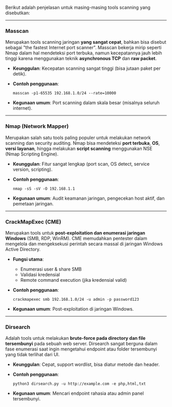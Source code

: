 Berikut adalah penjelasan untuk masing-masing tools scanning yang disebutkan:

---

### Masscan

Merupakan tools scanning jaringan **yang sangat cepat**, bahkan bisa disebut sebagai "the fastest Internet port scanner". Masscan bekerja mirip seperti Nmap dalam hal mendeteksi port terbuka, namun kecepatannya jauh lebih tinggi karena menggunakan teknik **asynchronous TCP** dan **raw packet**.

* **Keunggulan**: Kecepatan scanning sangat tinggi (bisa jutaan paket per detik).
* **Contoh penggunaan**:

  ```
  masscan -p1-65535 192.168.1.0/24 --rate=10000
  ```
* **Kegunaan umum**: Port scanning dalam skala besar (misalnya seluruh internet).

---

### Nmap (Network Mapper)

Merupakan salah satu tools paling populer untuk melakukan network scanning dan security auditing. Nmap bisa mendeteksi **port terbuka**, **OS**, **versi layanan**, hingga melakukan **script scanning** menggunakan NSE (Nmap Scripting Engine).

* **Keunggulan**: Fitur sangat lengkap (port scan, OS detect, service version, scripting).
* **Contoh penggunaan**:

  ```
  nmap -sS -sV -O 192.168.1.1
  ```
* **Kegunaan umum**: Audit keamanan jaringan, pengecekan host aktif, dan pemetaan jaringan.

---

### CrackMapExec (CME)

Merupakan tools untuk **post-exploitation dan enumerasi jaringan Windows** (SMB, RDP, WinRM). CME memudahkan pentester dalam mengelola dan mengeksekusi perintah secara massal di jaringan Windows Active Directory.

* **Fungsi utama**:

  * Enumerasi user & share SMB
  * Validasi kredensial
  * Remote command execution (jika kredensial valid)
* **Contoh penggunaan**:

  ```
  crackmapexec smb 192.168.1.0/24 -u admin -p password123
  ```
* **Kegunaan umum**: Post-exploitation di jaringan Windows.

---

### Dirsearch

Adalah tools untuk melakukan **brute-force pada directory dan file tersembunyi** pada sebuah web server. Dirsearch sangat berguna dalam fase enumerasi saat ingin mengetahui endpoint atau folder tersembunyi yang tidak terlihat dari UI.

* **Keunggulan**: Cepat, support wordlist, bisa diatur metode dan header.
* **Contoh penggunaan**:

  ```
  python3 dirsearch.py -u http://example.com -e php,html,txt
  ```
* **Kegunaan umum**: Mencari endpoint rahasia atau admin panel tersembunyi.
